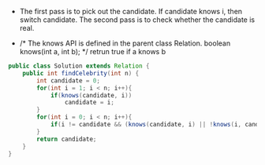 
- The first pass is to pick out the candidate. If candidate knows i, then switch candidate. The second pass is to check whether the candidate is real.

- /* The knows API is defined in the parent class Relation.
      boolean knows(int a, int b); */  retrun true if a knows b

```java
public class Solution extends Relation {
    public int findCelebrity(int n) {
        int candidate = 0;
        for(int i = 1; i < n; i++){
            if(knows(candidate, i))
                candidate = i;
        }
        for(int i = 0; i < n; i++){
            if(i != candidate && (knows(candidate, i) || !knows(i, candidate))) return -1;
        }
        return candidate;
    }
}
```